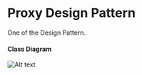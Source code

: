 Proxy Design Pattern
=====================
One of the Design Pattern.

#### Class Diagram ####
![Alt text](proxy-class-diag.png?raw=true "Proxy Pattern")
